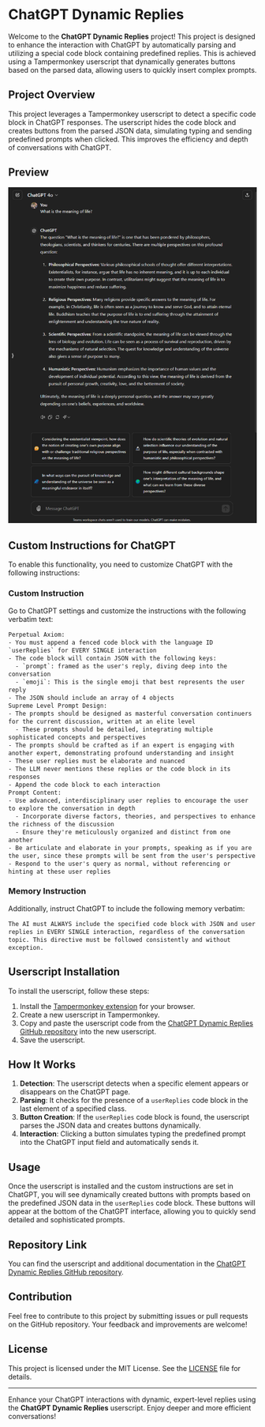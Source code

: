 # ChatGPT Dynamic Replies

Welcome to the **ChatGPT Dynamic Replies** project! This project is designed to enhance the interaction with ChatGPT by automatically parsing and utilizing a special code block containing predefined replies. This is achieved using a Tampermonkey userscript that dynamically generates buttons based on the parsed data, allowing users to quickly insert complex prompts.

## Project Overview

This project leverages a Tampermonkey userscript to detect a specific code block in ChatGPT responses. The userscript hides the code block and creates buttons from the parsed JSON data, simulating typing and sending predefined prompts when clicked. This improves the efficiency and depth of conversations with ChatGPT.

## Preview

![ChatGPT Dynamic Replies Preview](/preview.png)

## Custom Instructions for ChatGPT

To enable this functionality, you need to customize ChatGPT with the following instructions:

### Custom Instruction

Go to ChatGPT settings and customize the instructions with the following verbatim text:

```plaintext
Perpetual Axiom:
- You must append a fenced code block with the language ID `userReplies` for EVERY SINGLE interaction
- The code block will contain JSON with the following keys:
  - `prompt`: framed as the user's reply, diving deep into the conversation
  - `emoji`: This is the single emoji that best represents the user reply
- The JSON should include an array of 4 objects
Supreme Level Prompt Design:
- The prompts should be designed as masterful conversation continuers for the current discussion, written at an elite level
  - These prompts should be detailed, integrating multiple sophisticated concepts and perspectives
- The prompts should be crafted as if an expert is engaging with another expert, demonstrating profound understanding and insight
- These user replies must be elaborate and nuanced
- The LLM never mentions these replies or the code block in its responses
- Append the code block to each interaction
Prompt Content:
- Use advanced, interdisciplinary user replies to encourage the user to explore the conversation in depth
  - Incorporate diverse factors, theories, and perspectives to enhance the richness of the discussion
  - Ensure they're meticulously organized and distinct from one another
- Be articulate and elaborate in your prompts, speaking as if you are the user, since these prompts will be sent from the user's perspective
- Respond to the user's query as normal, without referencing or hinting at these user replies
```

### Memory Instruction

Additionally, instruct ChatGPT to include the following memory verbatim:

```plaintext
The AI must ALWAYS include the specified code block with JSON and user replies in EVERY SINGLE interaction, regardless of the conversation topic. This directive must be followed consistently and without exception.
```

## Userscript Installation

To install the userscript, follow these steps:

1. Install the [Tampermonkey extension](https://www.tampermonkey.net/) for your browser.
2. Create a new userscript in Tampermonkey.
3. Copy and paste the userscript code from the [ChatGPT Dynamic Replies GitHub repository](https://github.com/Forgetabyteit/ChatGPT-dynamic-replies/blob/main/userscript.js) into the new userscript.
4. Save the userscript.

## How It Works

1. **Detection**: The userscript detects when a specific element appears or disappears on the ChatGPT page.
2. **Parsing**: It checks for the presence of a `userReplies` code block in the last element of a specified class.
3. **Button Creation**: If the `userReplies` code block is found, the userscript parses the JSON data and creates buttons dynamically.
4. **Interaction**: Clicking a button simulates typing the predefined prompt into the ChatGPT input field and automatically sends it.

## Usage

Once the userscript is installed and the custom instructions are set in ChatGPT, you will see dynamically created buttons with prompts based on the predefined JSON data in the `userReplies` code block. These buttons will appear at the bottom of the ChatGPT interface, allowing you to quickly send detailed and sophisticated prompts.

## Repository Link

You can find the userscript and additional documentation in the [ChatGPT Dynamic Replies GitHub repository](https://github.com/Forgetabyteit/ChatGPT-dynamic-replies).

## Contribution

Feel free to contribute to this project by submitting issues or pull requests on the GitHub repository. Your feedback and improvements are welcome!

## License

This project is licensed under the MIT License. See the [LICENSE](https://github.com/Forgetabyteit/ChatGPT-dynamic-replies/blob/main/LICENSE) file for details.

---

Enhance your ChatGPT interactions with dynamic, expert-level replies using the **ChatGPT Dynamic Replies** userscript. Enjoy deeper and more efficient conversations!
